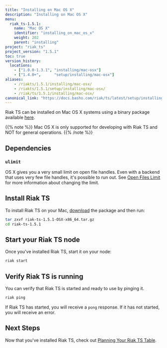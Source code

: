 ```yaml
---
title: "Installing on Mac OS X"
description: "Installing on Mac OS X"
menu:
  riak_ts-1.5.1:
    name: "Mac OS X"
    identifier: "installing_on_mac_os_x"
    weight: 202
    parent: "installing"
project: "riak_ts"
project_version: "1.5.1"
toc: true
version_history:
  locations:
    - ["1.0.0-1.3.1", "installing/mac-osx"]
    - ["1.4.0+",      "setup/installing/mac-osx"]
aliases:
    - /riakts/1.5.1/installing/mac-osx/
    - /riakts/1.5.1/setup/installing/mac-osx/
    - /riak/ts/1.5.1/installing/mac-osx/
canonical_link: "https://docs.basho.com/riak/ts/latest/setup/installing/mac-osx/"
---
```



[download]: /riak/ts/1.5.1/downloads/
[openfileslimit]: /riak/kv/2.2.0/using/performance/open-files-limit
[planning]: /riak/ts/1.5.1/using/planning

Riak TS can be installed on Mac OS X systems using a binary
package available [here][download].

{{% note %}}
Mac OS X is only supported for developing with Riak TS and NOT for general operations.
{{% /note %}}


## Dependencies

### `ulimit`

OS X gives you a very small limit on open file handles. Even with a
backend that uses very few file handles, it's possible to run out. See
[Open Files Limit][openfileslimit] for more information about changing the limit.


## Install Riak TS

To install Riak TS on your Mac, [download] the package and then run:

```bash
tar zxvf riak-ts-1.5.1-OSX-x86_64.tar.gz
cd riak-ts-1.5.1
```


## Start your Riak TS node

Once you've installed Riak TS, start it on your node:

```bash
riak start
```

## Verify Riak TS is running

You can verify that Riak TS is started and ready to use by pinging it.

```bash
riak ping
```

If Riak TS has started, you will receive a `pong` response. If it has not started, you will receive an error. 


## Next Steps

Now that you've installed Riak TS, check out [Planning Your Riak TS Table][planning].
